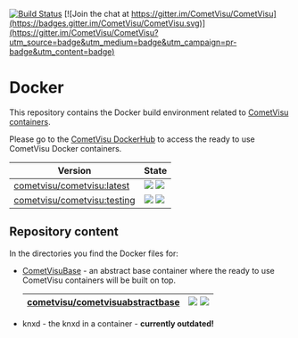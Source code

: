 [![Build Status](https://travis-ci.org/CometVisu/Docker.svg?branch=master)](https://travis-ci.org/CometVisu/Docker) 
[![Join the chat at https://gitter.im/CometVisu/CometVisu](https://badges.gitter.im/CometVisu/CometVisu.svg)](https://gitter.im/CometVisu/CometVisu?utm_source=badge&utm_medium=badge&utm_campaign=pr-badge&utm_content=badge)

# Docker
This repository contains the Docker build environment related to [CometVisu containers](https://www.cometvisu.org/).

Please go to the [CometVisu DockerHub](https://hub.docker.com/r/cometvisu/cometvisu/) to access the ready to use CometVisu Docker containers.

| **Version** | **State** |
|-------------|-----------|
| [cometvisu/cometvisu:latest](https://hub.docker.com/r/cometvisu/cometvisu/) | [![](https://images.microbadger.com/badges/version/cometvisu/cometvisu:latest.svg)](https://microbadger.com/images/cometvisu/cometvisu:latest "Get your own version badge on microbadger.com") [![](https://images.microbadger.com/badges/image/cometvisu/cometvisu:latest.svg)](https://microbadger.com/images/cometvisu/cometvisu:latest "Get your own image badge on microbadger.com") |
| [cometvisu/cometvisu:testing](https://hub.docker.com/r/cometvisu/cometvisu/) | [![](https://images.microbadger.com/badges/version/cometvisu/cometvisu:testing.svg)](https://microbadger.com/images/cometvisu/cometvisu:testing "Get your own version badge on microbadger.com") [![](https://images.microbadger.com/badges/image/cometvisu/cometvisu:testing.svg)](https://microbadger.com/images/cometvisu/cometvisu:testing "Get your own image badge on microbadger.com") |

## Repository content

In the directories you find the Docker files for:

* [CometVisuBase](https://hub.docker.com/r/cometvisu/cometvisuabstractbase/) - an abstract base container where the ready to use CometVisu
  containers will be built on top.
    
  | [cometvisu/cometvisuabstractbase](https://hub.docker.com/r/cometvisu/cometvisuabstractbase/) | [![](https://images.microbadger.com/badges/version/cometvisu/cometvisuabstractbase.svg)](https://microbadger.com/images/cometvisu/cometvisuabstractbase "Get your own version badge on microbadger.com") [![](https://images.microbadger.com/badges/image/cometvisu/cometvisuabstractbase.svg)](https://microbadger.com/images/cometvisu/cometvisuabstractbase "Get your own image badge on microbadger.com") |
  |---|---|
  
* knxd - the knxd in a container - **currently outdated!**
